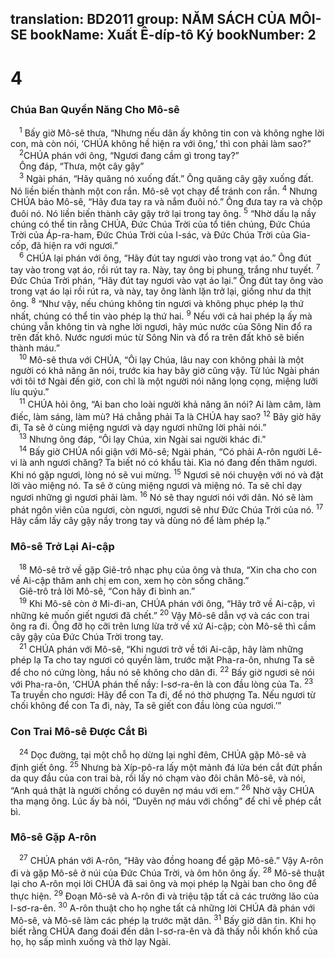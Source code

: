 translation: BD2011
group: NĂM SÁCH CỦA MÔI-SE
bookName: Xuất Ê-díp-tô Ký 
bookNumber: 2
-------

<div class="title"><h1>4</h1><h3>Chúa Ban Quyền Năng Cho Mô-sê</h3></div>
<span class="verse xu_4_1"> <sup>1</sup> Bấy giờ Mô-sê thưa, “Nhưng nếu dân ấy không tin con và không nghe lời con, mà còn nói, ‘CHÚA không hề hiện ra với ông,’ thì con phải làm sao?”<br/></span>
<span class="verse xu_4_2"> <sup>2</sup>CHÚA phán với ông, “Ngươi đang cầm gì trong tay?”<br/> Ông đáp, “Thưa, một cây gậy”<br/></span>
<span class="verse xu_4_3"> <sup>3</sup> Ngài phán, “Hãy quăng nó xuống đất.” Ông quăng cây gậy xuống đất. Nó liền biến thành một con rắn. Mô-sê vọt chạy để tránh con rắn. </span>
<span class="verse xu_4_4"><sup>4</sup> Nhưng CHÚA bảo Mô-sê, “Hãy đưa tay ra và nắm đuôi nó.” Ông đưa tay ra và chộp đuôi nó. Nó liền biến thành cây gậy trở lại trong tay ông. </span>
<span class="verse xu_4_5"><sup>5</sup> “Nhờ dấu lạ nầy chúng có thể tin rằng CHÚA, Ðức Chúa Trời của tổ tiên chúng, Ðức Chúa Trời của Áp-ra-ham, Ðức Chúa Trời của I-sác, và Ðức Chúa Trời của Gia-cốp, đã hiện ra với ngươi.”<br/></span>
<span class="verse xu_4_6"> <sup>6</sup> CHÚA lại phán với ông, “Hãy đút tay ngươi vào trong vạt áo.” Ông đút tay vào trong vạt áo, rồi rút tay ra. Này, tay ông bị phung, trắng như tuyết. </span>
<span class="verse xu_4_7"><sup>7</sup> Ðức Chúa Trời phán, “Hãy đút tay ngươi vào vạt áo lại.” Ông đút tay ông vào trong vạt áo lại rồi rút ra, và này, tay ông lành lặn trở lại, giống như da thịt ông. </span>
<span class="verse xu_4_8"><sup>8</sup> “Như vậy, nếu chúng không tin ngươi và không phục phép lạ thứ nhất, chúng có thể tin vào phép lạ thứ hai.</span>
<span class="verse xu_4_9"><sup>9</sup> Nếu với cả hai phép lạ ấy mà chúng vẫn không tin và nghe lời ngươi, hãy múc nước của Sông Nin đổ ra trên đất khô. Nước ngươi múc từ Sông Nin và đổ ra trên đất khô sẽ biến thành máu.”<br/></span>
<span class="verse xu_4_10"> <sup>10</sup> Mô-sê thưa với CHÚA, “Ôi lạy Chúa, lâu nay con không phải là một người có khả năng ăn nói, trước kia hay bây giờ cũng vậy. Từ lúc Ngài phán với tôi tớ Ngài đến giờ, con chỉ là một người nói năng lọng cọng, miệng lưỡi líu quýu.”<br/></span>
<span class="verse xu_4_11"> <sup>11</sup> CHÚA hỏi ông, “Ai ban cho loài người khả năng ăn nói? Ai làm câm, làm điếc, làm sáng, làm mù? Há chẳng phải Ta là CHÚA hay sao? </span>
<span class="verse xu_4_12"><sup>12</sup> Bây giờ hãy đi, Ta sẽ ở cùng miệng ngươi và dạy ngươi những lời phải nói.”<br/></span>
<span class="verse xu_4_13"> <sup>13</sup> Nhưng ông đáp, “Ôi lạy Chúa, xin Ngài sai người khác đi.”<br/></span>
<span class="verse xu_4_14"> <sup>14</sup> Bấy giờ CHÚA nổi giận với Mô-sê; Ngài phán, “Có phải A-rôn người Lê-vi là anh ngươi chăng? Ta biết nó có khẩu tài. Kìa nó đang đến thăm ngươi. Khi nó gặp ngươi, lòng nó sẽ vui mừng. </span>
<span class="verse xu_4_15"><sup>15</sup> Ngươi sẽ nói chuyện với nó và đặt lời vào miệng nó. Ta sẽ ở cùng miệng ngươi và miệng nó. Ta sẽ chỉ dạy ngươi những gì ngươi phải làm. </span>
<span class="verse xu_4_16"><sup>16</sup> Nó sẽ thay ngươi nói với dân. Nó sẽ làm phát ngôn viên của ngươi, còn ngươi, ngươi sẽ như Ðức Chúa Trời của nó. </span>
<span class="verse xu_4_17"><sup>17</sup> Hãy cầm lấy cây gậy nầy trong tay và dùng nó để làm phép lạ.”<br/></span>
<div class="title"><h3>Mô-sê Trở Lại Ai-cập</h3></div>
<span class="verse xu_4_18"> <sup>18</sup> Mô-sê trở về gặp Giê-trô nhạc phụ của ông và thưa, “Xin cha cho con về Ai-cập thăm anh chị em con, xem họ còn sống chăng.”<br/> Giê-trô trả lời Mô-sê, “Con hãy đi bình an.”<br/></span>
<span class="verse xu_4_19"> <sup>19</sup> Khi Mô-sê còn ở Mi-đi-an, CHÚA phán với ông, “Hãy trở về Ai-cập, vì những kẻ muốn giết ngươi đã chết.” </span>
<span class="verse xu_4_20"><sup>20</sup> Vậy Mô-sê dẫn vợ và các con trai ông ra đi. Ông đỡ họ cỡi trên lưng lừa trở về xứ Ai-cập; còn Mô-sê thì cầm cây gậy của Ðức Chúa Trời trong tay.<br/></span>
<span class="verse xu_4_21"> <sup>21</sup> CHÚA phán với Mô-sê, “Khi ngươi trở về tới Ai-cập, hãy làm những phép lạ Ta cho tay ngươi có quyền làm, trước mặt Pha-ra-ôn, nhưng Ta sẽ để cho nó cứng lòng, hầu nó sẽ không cho dân đi. </span>
<span class="verse xu_4_22"><sup>22</sup> Bấy giờ ngươi sẽ nói với Pha-ra-ôn, ‘CHÚA phán thế nầy: I-sơ-ra-ên là con đầu lòng của Ta. </span>
<span class="verse xu_4_23"><sup>23</sup> Ta truyền cho ngươi: Hãy để con Ta đi, để nó thờ phượng Ta. Nếu ngươi từ chối không để con Ta đi, này, Ta sẽ giết con đầu lòng của ngươi.’”<br/></span>
<div class="title"><h3>Con Trai Mô-sê Ðược Cắt Bì</h3></div>
<span class="verse xu_4_24"> <sup>24</sup> Dọc đường, tại một chỗ họ dừng lại nghỉ đêm, CHÚA gặp Mô-sê và định giết ông. </span>
<span class="verse xu_4_25"><sup>25</sup> Nhưng bà Xíp-pô-ra lấy một mảnh đá lửa bén cắt đứt phần da quy đầu của con trai bà, rồi lấy nó chạm vào đôi chân Mô-sê, và nói, “Anh quả thật là người chồng có duyên nợ máu với em.” </span>
<span class="verse xu_4_26"><sup>26</sup> Nhờ vậy CHÚA tha mạng ông. Lúc ấy bà nói, “Duyên nợ máu với chồng” để chỉ về phép cắt bì.<br/></span>
<div class="title"><h3>Mô-sê Gặp A-rôn</h3></div>
<span class="verse xu_4_27"> <sup>27</sup> CHÚA phán với A-rôn, “Hãy vào đồng hoang để gặp Mô-sê.” Vậy A-rôn đi và gặp Mô-sê ở núi của Ðức Chúa Trời, và ôm hôn ông ấy. </span>
<span class="verse xu_4_28"><sup>28</sup> Mô-sê thuật lại cho A-rôn mọi lời CHÚA đã sai ông và mọi phép lạ Ngài ban cho ông để thực hiện. </span>
<span class="verse xu_4_29"><sup>29</sup> Ðoạn Mô-sê và A-rôn đi và triệu tập tất cả các trưởng lão của I-sơ-ra-ên. </span>
<span class="verse xu_4_30"><sup>30</sup> A-rôn thuật cho họ nghe tất cả những lời CHÚA đã phán với Mô-sê, và Mô-sê làm các phép lạ trước mặt dân. </span>
<span class="verse xu_4_31"><sup>31</sup> Bấy giờ dân tin. Khi họ biết rằng CHÚA đang đoái đến dân I-sơ-ra-ên và đã thấy nỗi khốn khổ của họ, họ sấp mình xuống và thờ lạy Ngài.<br/></span>
